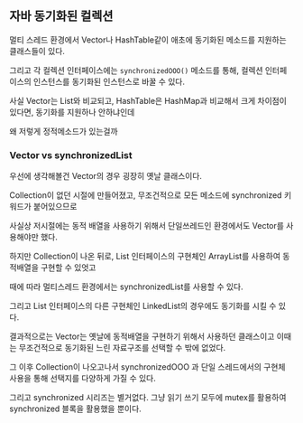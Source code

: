 ## 자바 동기화된 컬렉션

멀티 스레드 환경에서 Vector나 HashTable같이 애초에 동기화된 메소드를 지원하는 클래스들이 있다.

그리고 각 컬렉션 인터페이스에는 `synchronizedOOO()` 메소드를 통해, 컬렉션 인터페이스의 인스턴스를 동기화된 인스턴스로 바꿀 수 있다.

사실 Vector는 List와 비교되고, HashTable은 HashMap과 비교해서 크게 차이점이 있다면, 동기화를 지원하나 안하냐인데

왜 저렇게 정적메소드가 있는걸까

### Vector vs synchronizedList

우선에 생각해볼건 Vector의 경우 굉장히 옛날 클래스이다.

Collection이 없던 시절에 만들어졌고, 무조건적으로 모든 메소드에 synchronized 키워드가 붙어있으므로

사실상 저시절에는 동적 배열을 사용하기 위해서 단일쓰레드인 환경에서도 Vector를 사용해야만 했다.

하지만 Collection이 나온 뒤로, List 인터페이스의 구현체인 ArrayList를 사용하여 동적배열을 구현할 수 있엇고

때에 따라 멀티스레드 환경에서는 synchronizedList를 사용할 수 있다.

그리고 List 인터페이스의 다른 구현체인 LinkedList의 경우에도 동기화를 시킬 수 있다.

결과적으로는 Vector는 옛날에 동적배열을 구현하기 위해서 사용하던 클래스이고 이때는 무조건적으로 동기화된 느린 자료구조를 선택할 수 밖에 없었다.

그 이후 Collection이 나오고나서 synchronizedOOO 과 단일 스레드에서의 구현체 사용을 통해 선택지를 다양하게 가질 수 있다.

그리고 synchronized 시리즈는 별거없다. 그냥 읽기 쓰기 모두에 mutex를 활용하여 synchronized 블록을 활용했을 뿐이다.
